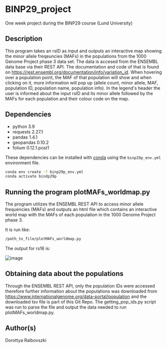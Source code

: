 # BINP29_project
One week project during the BINP29 course (Lund University)

## Description
This program takes an rsID as input and outputs an interactive map showing the minor allele freqeuncies (MAFs) in the populations from the 1000 Genome Project phase 3 data set. The data is accesed from the ENSEMBL data base via their REST API. The documentation and code of that is found on https://rest.ensembl.org/documentation/info/variation_id. When hovering over a population point, the MAF of that population will show and when clicking on it, more information will pop up (allele count, minor allele, MAF, population ID, population name, population info). In the legend's header the user is informed about the input rsID and its minor allele followed by the MAFs for each population and their colour code on the map.

## Dependencies
- python 3.9
- requests 2.27.1
- pandas 1.4.1
- geopandas 0.10.2
- folium 0.12.1.post1

These dependencies can be installed with [conda](https://docs.anaconda.com/anaconda/install/index.html) using the `binp29p_env.yml` environment file.

```bash
conda env create -f binp29p_env.yml
conda activate bindp29p
```

## Running the program plotMAFs_worldmap.py
The program utilizes the ENSEMBL REST API to access minor allele frequencies (MAFs) and outputs an html file which contains an interactive world map with the MAFs of each population in the 1000 Genome Project phase 3.

It is run like:

```bash
/path_to_file/plotMAFs_worldmap.py
```
The output for rs16 is:

![image](https://user-images.githubusercontent.com/68820705/157863961-43670d84-9308-4afc-9477-2c08b0a03a8f.png)

## Obtaining data about the populations
Through the ENSEMBL REST API, only the population IDs were accessed therefore further information about the populations was downloaded from https://www.internationalgenome.org/data-portal/population and the downloaded tsv file is part of this Git Repo.
The getting_pop_ids.py script was run to parse the file and output the data needed to run plotMAFs_worldmap.py.

## Author(s)
Dorottya Ralbovszki
